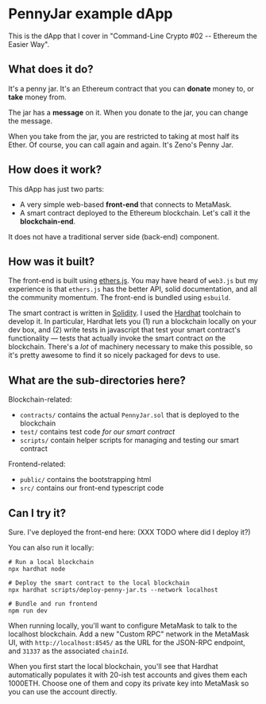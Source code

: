 # PennyJar example dApp

This is the dApp that I cover in "Command-Line Crypto #02 -- Ethereum the Easier Way".

## What does it do?

It's a penny jar. It's an Ethereum contract that you can **donate** money to, or **take** money from.

The jar has a **message** on it. When you donate to the jar, you can change the message.

When you take from the jar, you are restricted to taking at most half its Ether. Of course, you can call again and again. It's Zeno's Penny Jar.

## How does it work?

This dApp has just two parts:

- A very simple web-based **front-end** that connects to MetaMask.
- A smart contract deployed to the Ethereum blockchain. Let's call it the **blockchain-end**.

It does not have a traditional server side (back-end) component.

## How was it built?

The front-end is built using [ethers.js](https://docs.ethers.io/v5/). You may have heard of `web3.js` but my experience is that `ethers.js` has the better API, solid documentation, and all the community momentum. The front-end is bundled using `esbuild`.

The smart contract is written in [Solidity](https://docs.soliditylang.org/en/v0.8.7/). I used the [Hardhat](https://hardhat.org/) toolchain to develop it. In particular, Hardhat lets you (1) run a blockchain locally on your dev box, and (2) write tests in javascript that test your smart contract's functionality &mdash; tests that actually invoke the smart contract _on_ the blockchain. There's a _lot_ of machinery necessary to make this possible, so it's pretty awesome to find it so nicely packaged for devs to use.

## What are the sub-directories here?

Blockchain-related:

- `contracts/` contains the actual `PennyJar.sol` that is deployed to the blockchain
- `test/` contains test code _for our smart contract_
- `scripts/` contain helper scripts for managing and testing our smart contract

Frontend-related:

- `public/` contains the bootstrapping html
- `src/` contains our front-end typescript code

## Can I try it?

Sure. I've deployed the front-end here: (XXX TODO where did I deploy it?)

You can also run it locally:

```
# Run a local blockchain
npx hardhat node

# Deploy the smart contract to the local blockchain
npx hardhat scripts/deploy-penny-jar.ts --network localhost

# Bundle and run frontend
npm run dev
```

When running locally, you'll want to configure MetaMask to talk to the localhost blockchain. Add a new "Custom RPC" network in the MetaMask UI, with `http://localhost:8545/` as the URL for the JSON-RPC endpoint, and `31337` as the associated `chainId`.

When you first start the local blockchain, you'll see that Hardhat automatically populates it with 20-ish test accounts and gives them each 1000ETH. Choose one of them and copy its private key into MetaMask so you can use the account directly.
